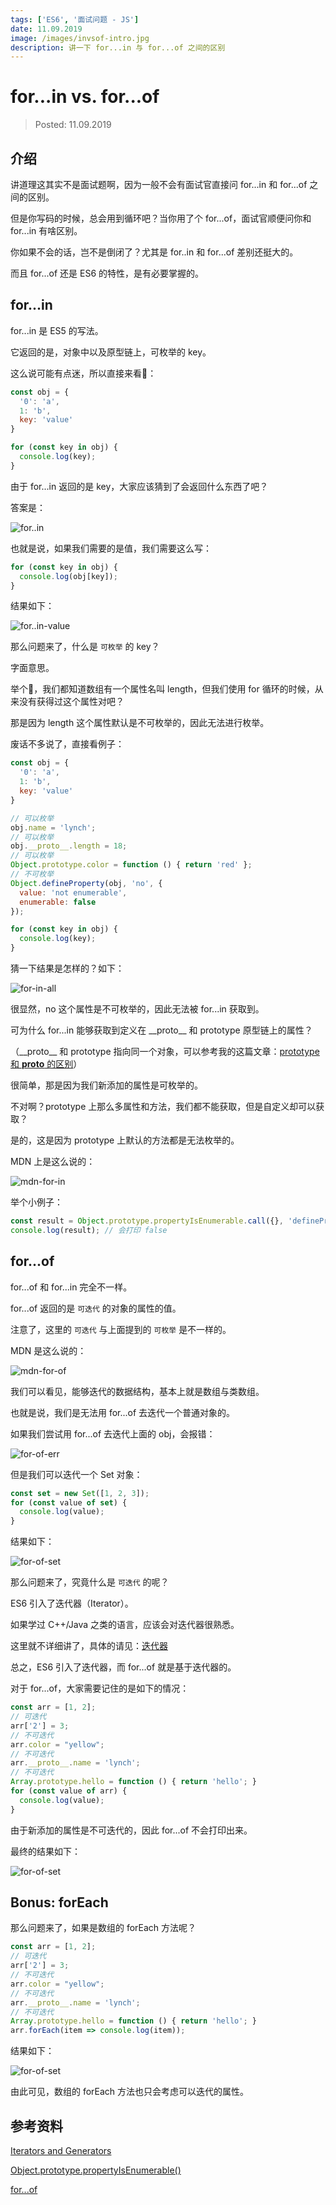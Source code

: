 ```yaml
---
tags: ['ES6', '面试问题 - JS']
date: 11.09.2019
image: /images/invsof-intro.jpg
description: 讲一下 for...in 与 for...of 之间的区别
---
```


# for...in vs. for...of

> Posted: 11.09.2019

<Tag />

## 介绍

讲道理这其实不是面试题啊，因为一般不会有面试官直接问 for...in 和 for...of 之间的区别。

但是你写码的时候，总会用到循环吧？当你用了个 for...of，面试官顺便问你和 for...in 有啥区别。

你如果不会的话，岂不是倒闭了？尤其是 for..in 和 for...of 差别还挺大的。

而且 for...of 还是 ES6 的特性，是有必要掌握的。

## for...in

for...in 是 ES5 的写法。

它返回的是，对象中以及原型链上，可枚举的 key。

这么说可能有点迷，所以直接来看🌰：

```javascript
const obj = {
  '0': 'a',
  1: 'b',
  key: 'value'
}

for (const key in obj) {
  console.log(key);
}
```

由于 for...in 返回的是 key，大家应该猜到了会返回什么东西了吧？

答案是：

![for..in](/images/for-in.png)

也就是说，如果我们需要的是值，我们需要这么写：

```javascript
for (const key in obj) {
  console.log(obj[key]);
}
```

结果如下：

![for..in-value](/images/for-in-val.png)

那么问题来了，什么是 `可枚举` 的 key？

字面意思。

举个🌰，我们都知道数组有一个属性名叫 length，但我们使用 for 循环的时候，从来没有获得过这个属性对吧？

那是因为 length 这个属性默认是不可枚举的，因此无法进行枚举。

废话不多说了，直接看例子：

```javascript
const obj = {
  '0': 'a',
  1: 'b',
  key: 'value'
}

// 可以枚举
obj.name = 'lynch';
// 可以枚举
obj.__proto__.length = 18;
// 可以枚举
Object.prototype.color = function () { return 'red' };
// 不可枚举
Object.defineProperty(obj, 'no', {
  value: 'not enumerable',
  enumerable: false
});

for (const key in obj) {
  console.log(key);
}
```

猜一下结果是怎样的？如下：

![for-in-all](/images/for-in-all.png)

很显然，no 这个属性是不可枚举的，因此无法被 for...in 获取到。

可为什么 for...in 能够获取到定义在 \_\_proto\_\_ 和 prototype 原型链上的属性？

（\_\_proto\_\_ 和 prototype 指向同一个对象，可以参考我的这篇文章：[prototype 和 __proto__ 的区别](/js-basics/prototype.md)）

很简单，那是因为我们新添加的属性是可枚举的。

不对啊？prototype 上那么多属性和方法，我们都不能获取，但是自定义却可以获取？

是的，这是因为 prototype 上默认的方法都是无法枚举的。

MDN 上是这么说的：

![mdn-for-in](/images/mdn-for-in.png)

举个小例子：

```javascript
const result = Object.prototype.propertyIsEnumerable.call({}, 'defineProperty');
console.log(result); // 会打印 false
```

## for...of

for...of 和 for...in 完全不一样。

for...of 返回的是 `可迭代` 的对象的属性的值。

注意了，这里的 `可迭代` 与上面提到的 `可枚举` 是不一样的。

MDN 是这么说的：

![mdn-for-of](/images/mdn-for-of.png)

我们可以看见，能够迭代的数据结构，基本上就是数组与类数组。

也就是说，我们是无法用 for...of 去迭代一个普通对象的。

如果我们尝试用 for...of 去迭代上面的 obj，会报错：

![for-of-err](/images/for-of-err.png)

但是我们可以迭代一个 Set 对象：

```javascript
const set = new Set([1, 2, 3]);
for (const value of set) {
  console.log(value);
}
```

结果如下：

![for-of-set](/images/for-of-set.png)

那么问题来了，究竟什么是 `可迭代` 的呢？

ES6 引入了迭代器（Iterator）。

如果学过 C++/Java 之类的语言，应该会对迭代器很熟悉。

这里就不详细讲了，具体的请见：[迭代器](/js-basics/iterator.md)

总之，ES6 引入了迭代器，而 for...of 就是基于迭代器的。

对于 for...of，大家需要记住的是如下的情况：

```javascript
const arr = [1, 2];
// 可迭代
arr['2'] = 3;
// 不可迭代
arr.color = "yellow";
// 不可迭代
arr.__proto__.name = 'lynch';
// 不可迭代
Array.prototype.hello = function () { return 'hello'; }
for (const value of arr) {
  console.log(value);
}
```

由于新添加的属性是不可迭代的，因此 for...of 不会打印出来。

最终的结果如下：

![for-of-set](/images/for-of-set.png)

## Bonus: forEach

那么问题来了，如果是数组的 forEach 方法呢？

```javascript
const arr = [1, 2];
// 可迭代
arr['2'] = 3;
// 不可迭代
arr.color = "yellow";
// 不可迭代
arr.__proto__.name = 'lynch';
// 不可迭代
Array.prototype.hello = function () { return 'hello'; }
arr.forEach(item => console.log(item));
```

结果如下：

![for-of-set](/images/for-of-set.png)

由此可见，数组的 forEach 方法也只会考虑可以迭代的属性。

## 参考资料

[Iterators and Generators](https://www.typescriptlang.org/docs/handbook/iterators-and-generators.html)

[Object.prototype.propertyIsEnumerable()](https://developer.mozilla.org/en-US/docs/Web/JavaScript/Reference/Global_Objects/Object/propertyIsEnumerable)

[for...of](https://developer.mozilla.org/en-US/docs/Web/JavaScript/Reference/Statements/for...of)

<Disqus />